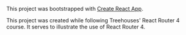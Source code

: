 This project was bootstrapped with [Create React App](https://github.com/facebookincubator/create-react-app).

This project was created while following Treehouses' React Router 4 course.
It serves to illustrate the use of React Router 4.
